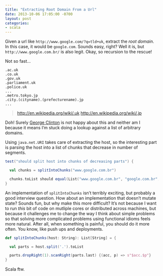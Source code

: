 ```yaml
---
title: "Extracting Root Domain From a Url"
date: 2013-10-06 17:05:00 -0700
layout: post
categories:
- scala
---
```


Given a url like `http://www.google.com/?q=tld+uk`, extract the *root domain*. In this case, it would be `google.com`. Sounds easy, right? Well it is, but `http://www.google.com.br/` is also legit. Okay, so recursion to the rescue!

Not so fast…

    .ac.uk
    .co.uk
    .gov.uk
    .parliament.uk
    .police.uk
    ...
    .metro.tokyo.jp
    .city.(cityname).(prefecturename).jp
    ...

> <http://en.wikipedia.org/wiki/.uk>
> <http://en.wikipedia.org/wiki/.jp>

Doh! Surely [George Clinton](http://en.wikipedia.org/wiki/Parliament_(band)) is not happy about this and neither am I because it means I’m stuck doing a lookup against a list of arbitrary domains.

Using `java.net.URI` takes care of extracting the host, so the interesting part is parsing the host into a list of chunks that decrease in number of segments.

```scala
test("should split host into chunks of decreasing parts") {

  val chunks = splitIntoChunks("www.google.com.br")

  chunks.toList should equal(List("www.google.com.br", "google.com.br", "com.br", "br"))
}
```

An implementation of `splitIntoChunks` isn’t terribly exciting, but probably a good interview question. How about an implementation that doesn’t mutate state? Sounds fun, but why make this more difficult? It’s not because I want to run *this* bit of code on mutliple cores or distributed across machines, but because it challenges me to change the way I think about simple problems so that solving more complicated problems using functional idioms feels more natural. After all, when something is painful, you should do it more often. You know, like push ups and deployments.

```scala
def splitIntoChunks(host: String): List[String] = {

  val parts = host.split('.').toList

  parts.dropRight(1).scanRight(parts.last) {(acc, p) => s"$acc.$p"}
}
```

Scala ftw.
